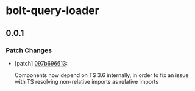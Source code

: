 # bolt-query-loader

## 0.0.1
### Patch Changes

- [patch] [097b696613](https://bitbucket.org/atlassian/atlaskit-mk-2/commits/097b696613):

  Components now depend on TS 3.6 internally, in order to fix an issue with TS resolving non-relative imports as  relative imports
